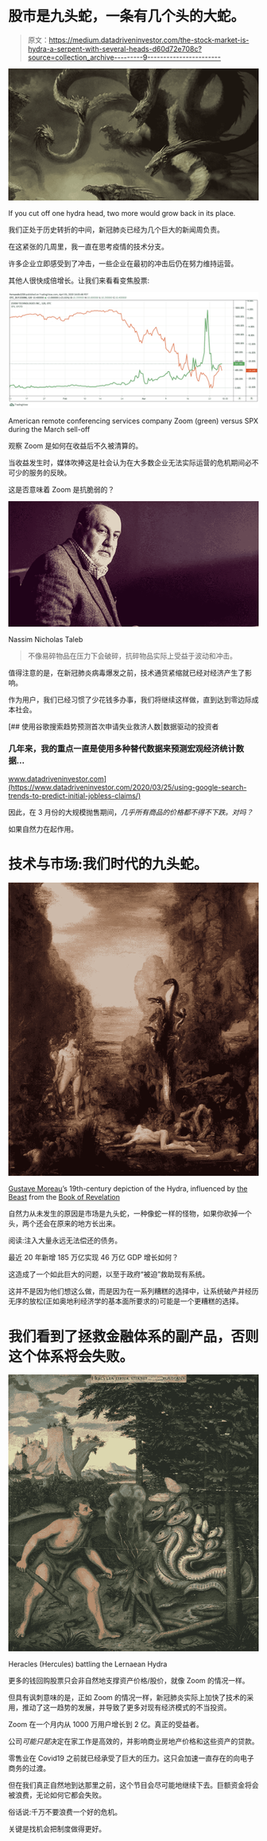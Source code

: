 # 股市是九头蛇，一条有几个头的大蛇。

> 原文：<https://medium.datadriveninvestor.com/the-stock-market-is-hydra-a-serpent-with-several-heads-d60d72e708c?source=collection_archive---------9----------------------->

![](img/538a4f56218110748054668bbf305414.png)

If you cut off one hydra head, two more would grow back in its place.

我们正处于历史转折的中间，新冠肺炎已经为几个巨大的新闻周负责。

在这紧张的几周里，我一直在思考疫情的技术分支。

许多企业立即感受到了冲击，一些企业在最初的冲击后仍在努力维持运营。

其他人很快成倍增长。让我们来看看变焦股票:

![](img/8542cb954310f7cdc840906fb5836bd8.png)

American remote conferencing services company Zoom (green) versus SPX during the March sell-off

观察 Zoom 是如何在收益后不久被清算的。

当收益发生时，媒体吹捧这是社会认为在大多数企业无法实际运营的危机期间必不可少的服务的反映。

这是否意味着 Zoom 是抗脆弱的？

![](img/6642385be3630b6b51f82d7328ea7033.png)

Nassim Nicholas Taleb

> 不像易碎物品在压力下会破碎，抗碎物品实际上受益于波动和冲击。

值得注意的是，在新冠肺炎病毒爆发之前，技术通货紧缩就已经对经济产生了影响。

作为用户，我们已经习惯了少花钱多办事，我们将继续这样做，直到达到零边际成本社会。

[](https://www.datadriveninvestor.com/2020/03/25/using-google-search-trends-to-predict-initial-jobless-claims/) [## 使用谷歌搜索趋势预测首次申请失业救济人数|数据驱动的投资者

### 几年来，我的重点一直是使用多种替代数据来预测宏观经济统计数据…

www.datadriveninvestor.com](https://www.datadriveninvestor.com/2020/03/25/using-google-search-trends-to-predict-initial-jobless-claims/) 

因此，在 3 月份的大规模抛售期间，*几乎所有商品的价格都不得不下跌。对吗？*

如果自然力在起作用。

# 技术与市场:我们时代的九头蛇。

![](img/4271b24d28338f1da2b6d76b4c8366b6.png)

[Gustave Moreau](https://en.wikipedia.org/wiki/Gustave_Moreau)’s 19th-century depiction of the Hydra, influenced by [the Beast](https://en.wikipedia.org/wiki/The_Beast_(Revelation)) from the [Book of Revelation](https://en.wikipedia.org/wiki/Book_of_Revelation)

自然力从未发生的原因是市场是九头蛇，一种像蛇一样的怪物，如果你砍掉一个头，两个还会在原来的地方长出来。

阅读:注入大量永远无法偿还的债务。

最近 20 年新增 185 万亿实现 46 万亿 GDP 增长如何？

这造成了一个如此巨大的问题，以至于政府“被迫”救助现有系统。

这并不是因为他们想这么做，而是因为在一系列糟糕的选择中，让系统破产并经历无序的放松(正如奥地利经济学的基本面所要求的)可能是一个更糟糕的选择。

# 我们看到了拯救金融体系的副产品，否则这个体系将会失败。

![](img/7c58575dbb386b5116942febc8eebe15.png)

Heracles (Hercules) battling the Lernaean Hydra

更多的钱回购股票只会非自然地支撑资产价格/股价，就像 Zoom 的情况一样。

但具有讽刺意味的是，正如 Zoom 的情况一样，新冠肺炎实际上加快了技术的采用，推动了这一趋势的发展，并导致了更多对现有经济模式的不当投资。

Zoom 在一个月内从 1000 万用户增长到 2 亿。真正的受益者。

公司*可能只是*决定在家工作是高效的，并影响商业房地产价格和这些资产的贷款。

零售业在 Covid19 之前就已经承受了巨大的压力。这只会加速一直存在的向电子商务的过渡。

但在我们真正自然地到达那里之前，这个节目会尽可能地继续下去。巨额资金将会被浪费，无论如何它都会失败。

俗话说:千万不要浪费一个好的危机。

关键是找机会把制度做得更好。